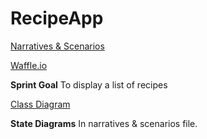 # RecipeApp

[Narratives & Scenarios](https://docs.google.com/document/d/1FErwj0r6H3sooWhP-GS69keH9Yd82cZMn4ozyKQOiTQ/edit)

[Waffle.io](https://waffle.io/jburger424/RecipeApp)

**Sprint Goal**
To display a list of recipes

[Class Diagram](https://drive.google.com/file/d/17bLiDXqb09FB6eHTXCG1tmpFz7SE5Dyr/view?usp=sharing)

**State Diagrams**
In narratives & scenarios file.
